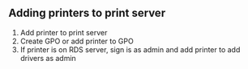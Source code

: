 ## Adding printers to print server
1. Add printer to print server
2. Create GPO or add printer to GPO
3. If printer is on RDS server, sign is as admin and add printer to add drivers as admin

